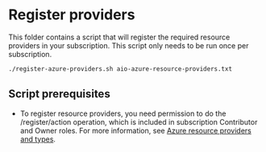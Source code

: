 # Register providers

This folder contains a script that will register the required resource providers in your subscription.
This script only needs to be run once per subscription.

```bash
./register-azure-providers.sh aio-azure-resource-providers.txt
```

## Script prerequisites

- To register resource providers, you need permission to do the /register/action operation, which is included in subscription Contributor and Owner roles. For more information, see [Azure resource providers and types](https://learn.microsoft.com/en-us/azure/azure-resource-manager/management/resource-providers-and-types).
